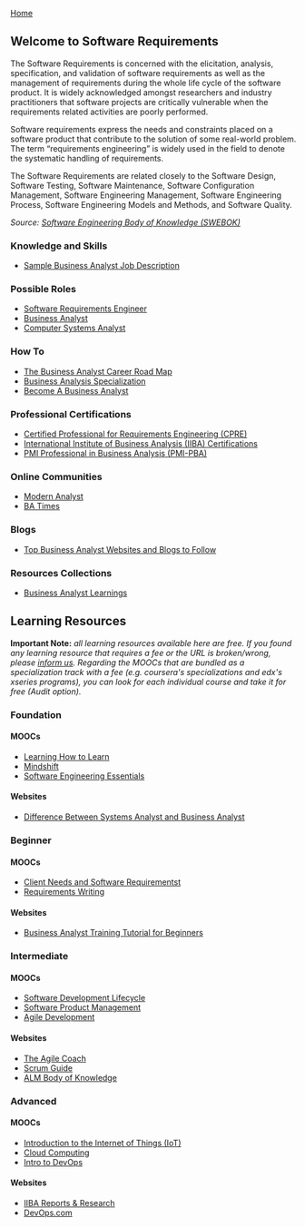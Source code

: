 [Home](index.md)
## Welcome to Software Requirements

The Software Requirements is concerned with the elicitation, analysis, specification, and validation of software requirements as well as the management of requirements during the whole life cycle of the software product. It is widely acknowledged amongst researchers and industry practitioners that software projects are critically vulnerable when the requirements related activities are poorly performed.

Software requirements express the needs and constraints placed on a software product that contribute to the solution of some real-world problem. The term “requirements engineering” is widely used in the field to denote the systematic handling of requirements.

The Software Requirements are related closely to the Software Design, Software Testing, Software Maintenance, Software Configuration Management, Software Engineering Management, Software Engineering Process, Software Engineering Models and Methods, and Software
Quality.

*Source: [Software Engineering Body of Knowledge (SWEBOK)](https://www.computer.org/education/bodies-of-knowledge/software-engineering)*

### Knowledge and Skills

- [Sample Business Analyst Job Description](https://business.linkedin.com/talent-solutions/job-descriptions/business-analyst)

### Possible Roles

- [Software Requirements Engineer](https://modernanalyst.com/TheProfession/Roles/RequirementsEngineer.aspx)
- [Business Analyst](https://www.iiba.org/professional-development/career-centre/what-is-business-analysis/)
- [Computer Systems Analyst](https://www.fieldengineer.com/skills/computer-systems-analyst)

### How To

- [The Business Analyst Career Road Map](https://www.iiba.org/professional-development/knowledge-centre/articles/roles-ba-career-road-map/)
- [Business Analysis Specialization](https://www.iiba.org/career-resources/business-analysis-specialization/)
- [Become A Business Analyst](https://www.thebaguide.com/path-to-ba)

### Professional Certifications

- [Certified Professional for Requirements Engineering (CPRE)](https://www.ireb.org/en/cpre/)
- [International Institute of Business Analysis (IIBA) Certifications](https://www.iiba.org/business-analysis-certifications/iiba-certifications/)
- [PMI Professional in Business Analysis (PMI-PBA)](https://www.pmi.org/certifications/types/business-analysis-pba)

### Online Communities

- [Modern Analyst](http://www.modernanalyst.com/Home.aspx)
- [BA Times](https://www.batimes.com/)

### Blogs

- [Top Business Analyst Websites and Blogs to Follow](https://businessanalystlearnings.com/blog/2013/1/12/top-6-business-analyst-websites-and-blogs-to-follow)

### Resources Collections

- [Business Analyst Learnings](https://businessanalystlearnings.com/)

## Learning Resources

**Important Note:** *all learning resources available here are free. If you found any learning resource that requires a fee or the URL is broken/wrong, please [inform us](https://github.com/ayshahrah/seg/issues). Regarding the MOOCs that are bundled as a specialization track with a fee (e.g. coursera's specializations and edx's xseries programs), you can look for each individual course and take it for free (Audit option).*

### Foundation

#### MOOCs

- [Learning How to Learn](https://www.coursera.org/learn/learning-how-to-learn)
- [Mindshift](https://www.coursera.org/learn/mindshift)
- [Software Engineering Essentials](https://www.edx.org/course/software-engineering-essentials)

#### Websites

- [Difference Between Systems Analyst and Business Analyst](http://www.modernanalyst.com/Resources/Articles/tabid/115/ID/185/Difference-Between-Systems-Analyst-and-Business-Analyst.aspx)

### Beginner

#### MOOCs

- [Client Needs and Software Requirementst](https://www.coursera.org/learn/client-needs-and-software-requirements)
- [Requirements Writing](https://www.coursera.org/learn/requirements-writing)

#### Websites

- [Business Analyst Training Tutorial for Beginners](https://www.guru99.com/business-analyst-tutorial-course.html)

### Intermediate

#### MOOCs

- [Software Development Lifecycle](https://www.coursera.org/specializations/software-development-lifecycle)
- [Software Product Management](https://www.coursera.org/specializations/product-management)
- [Agile Development](https://www.coursera.org/specializations/agile-development)

#### Websites

- [The Agile Coach](https://www.atlassian.com/agile)
- [Scrum Guide](http://www.scrumguides.org/)
- [ALM Body of Knowledge](http://www.almbok.com/)

### Advanced

#### MOOCs

- [Introduction to the Internet of Things (IoT)](https://www.edx.org/course/introduction-to-the-internet-of-things-iot-1)
- [Cloud Computing](https://www.coursera.org/specializations/cloud-computing)
- [Intro to DevOps](https://www.udacity.com/course/intro-to-devops--ud611)

#### Websites

- [IIBA Reports & Research](https://www.iiba.org/standards-and-resources/reports--research/)
- [DevOps.com](https://devops.com/)

